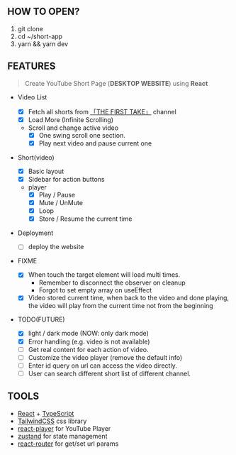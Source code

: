 ## HOW TO OPEN?

1. git clone
2. cd ~/short-app
3. yarn && yarn dev

## FEATURES

> Create YouTube Short Page (**DESKTOP WEBSITE**) using **React**

- Video List
  - [x] Fetch all shorts from [「THE FIRST TAKE」](https://www.youtube.com/@The_FirstTake) channel
  - [x] Load More (Infinite Scrolling)
  - Scroll and change active video
    - [x] One swing scroll one section.
    - [x] Play next video and pause current one
- Short(video)

  - [x] Basic layout
  - [x] Sidebar for action buttons
  - player
    - [x] Play / Pause
    - [x] Mute / UnMute
    - [x] Loop
    - [x] Store / Resume the current time

- Deployment

  - [ ] deploy the website

- FIXME

  - [x] When touch the target element will load multi times.
    - Remember to disconnect the observer on cleanup
    - Forgot to set empty array on useEffect
  - [x] Video stored current time, when back to the video and done playing, the video will play from the current time not from the beginning

- TODO(FUTURE)
  - [x] light / dark mode (NOW: only dark mode)
  - [x] Error handling (e.g. video is not available)
  - [ ] Get real content for each action of video.
  - [ ] Customize the video player (remove the default info)
  - [ ] Enter id query on url can access the video directly.
  - [ ] User can search different short list of different channel.

## TOOLS

- [React](https://github.com/facebook/react) + [TypeScript](https://github.com/microsoft/TypeScript)
- [TailwindCSS](https://github.com/tailwindlabs/tailwindcss) css library
- [react-player](https://github.com/CookPete/react-player) for YouTube Player
- [zustand](https://github.com/pmndrs/zustand) for state management
- [react-router](https://github.com/remix-run/react-router) for get/set url params
